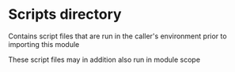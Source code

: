 
# Scripts directory

Contains script files that are run in the caller's environment prior to importing this module

These script files may in addition also run in module scope
